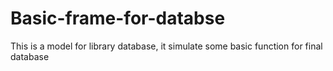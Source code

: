 # Basic-frame-for-databse
This is a model for library database, it simulate some basic function for final database
